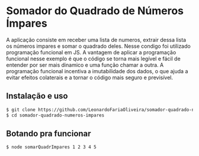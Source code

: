 # Somador do Quadrado de Números Ímpares

A aplicação consiste em receber uma lista de numeros, extrair dessa lista os números impares e somar o quadrado deles.
Nesse condigo foi utilizado programação funcional em JS. A vantagem de aplicar a programação funcional nesse exemplo é que o código se torna mais legível 
e fácil de entender por ser mais dinamico e uma função chamar a outra. A programação funcional incentiva a imutabilidade dos dados, 
o que ajuda a evitar efeitos colaterais e a tornar o código mais seguro e previsível.

## Instalação e uso

```bash
$ git clone https://github.com/LeonardoFariaOliveira/somador-quadrado-numeros-impares
$ cd somador-quadrado-numeros-impares
```

## Botando pra funcionar

```bash
$ node somarQuadrImpares 1 2 3 4 5
```

